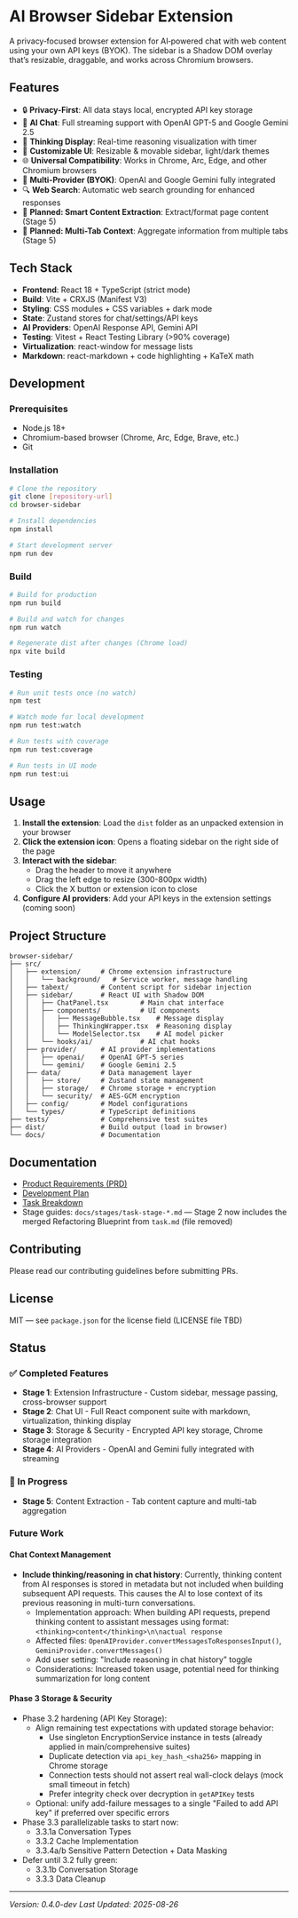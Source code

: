 # AI Browser Sidebar Extension

A privacy‑focused browser extension for AI‑powered chat with web content using your own API keys (BYOK). The sidebar is a Shadow DOM overlay that’s resizable, draggable, and works across Chromium browsers.

## Features

- 🔒 **Privacy-First**: All data stays local, encrypted API key storage
- 💬 **AI Chat**: Full streaming support with OpenAI GPT-5 and Google Gemini 2.5
- 🧠 **Thinking Display**: Real-time reasoning visualization with timer
- 🎨 **Customizable UI**: Resizable & movable sidebar, light/dark themes
- 🌐 **Universal Compatibility**: Works in Chrome, Arc, Edge, and other Chromium browsers
- 🧩 **Multi-Provider (BYOK)**: OpenAI and Google Gemini fully integrated
- 🔍 **Web Search**: Automatic web search grounding for enhanced responses
- 📑 **Planned: Smart Content Extraction**: Extract/format page content (Stage 5)
- 🎯 **Planned: Multi-Tab Context**: Aggregate information from multiple tabs (Stage 5)

## Tech Stack

- **Frontend**: React 18 + TypeScript (strict mode)
- **Build**: Vite + CRXJS (Manifest V3)
- **Styling**: CSS modules + CSS variables + dark mode
- **State**: Zustand stores for chat/settings/API keys
- **AI Providers**: OpenAI Response API, Gemini API
- **Testing**: Vitest + React Testing Library (>90% coverage)
- **Virtualization**: react-window for message lists
- **Markdown**: react-markdown + code highlighting + KaTeX math

## Development

### Prerequisites

- Node.js 18+
- Chromium-based browser (Chrome, Arc, Edge, Brave, etc.)
- Git

### Installation

```bash
# Clone the repository
git clone [repository-url]
cd browser-sidebar

# Install dependencies
npm install

# Start development server
npm run dev
```

### Build

```bash
# Build for production
npm run build

# Build and watch for changes
npm run watch

# Regenerate dist after changes (Chrome load)
npx vite build
```

### Testing

```bash
# Run unit tests once (no watch)
npm test

# Watch mode for local development
npm run test:watch

# Run tests with coverage
npm run test:coverage

# Run tests in UI mode
npm run test:ui
```

## Usage

1. **Install the extension**: Load the `dist` folder as an unpacked extension in your browser
2. **Click the extension icon**: Opens a floating sidebar on the right side of the page
3. **Interact with the sidebar**:
   - Drag the header to move it anywhere
   - Drag the left edge to resize (300-800px width)
   - Click the X button or extension icon to close
4. **Configure AI providers**: Add your API keys in the extension settings (coming soon)

## Project Structure

```
browser-sidebar/
├── src/
│   ├── extension/     # Chrome extension infrastructure
│   │   └── background/   # Service worker, message handling
│   ├── tabext/        # Content script for sidebar injection
│   ├── sidebar/       # React UI with Shadow DOM
│   │   ├── ChatPanel.tsx        # Main chat interface
│   │   ├── components/          # UI components
│   │   │   ├── MessageBubble.tsx    # Message display
│   │   │   ├── ThinkingWrapper.tsx  # Reasoning display
│   │   │   └── ModelSelector.tsx    # AI model picker
│   │   └── hooks/ai/            # AI chat hooks
│   ├── provider/      # AI provider implementations
│   │   ├── openai/    # OpenAI GPT-5 series
│   │   └── gemini/    # Google Gemini 2.5
│   ├── data/          # Data management layer
│   │   ├── store/     # Zustand state management
│   │   ├── storage/   # Chrome storage + encryption
│   │   └── security/  # AES-GCM encryption
│   ├── config/        # Model configurations
│   └── types/         # TypeScript definitions
├── tests/             # Comprehensive test suites
├── dist/              # Build output (load in browser)
└── docs/              # Documentation
```

## Documentation

- [Product Requirements (PRD)](./docs/planning/PRD.md)
- [Development Plan](./docs/planning/development-plan.md)
- [Task Breakdown](./docs/planning/task-overview.md)
- Stage guides: `docs/stages/task-stage-*.md` — Stage 2 now includes the merged Refactoring Blueprint from `task.md` (file removed)

## Contributing

Please read our contributing guidelines before submitting PRs.

## License

MIT — see `package.json` for the license field (LICENSE file TBD)

## Status

### ✅ Completed Features

- **Stage 1**: Extension Infrastructure - Custom sidebar, message passing, cross-browser support
- **Stage 2**: Chat UI - Full React component suite with markdown, virtualization, thinking display
- **Stage 3**: Storage & Security - Encrypted API key storage, Chrome storage integration
- **Stage 4**: AI Providers - OpenAI and Gemini fully integrated with streaming

### 🚧 In Progress

- **Stage 5**: Content Extraction - Tab content capture and multi-tab aggregation

### Future Work

#### Chat Context Management

- **Include thinking/reasoning in chat history**: Currently, thinking content from AI responses is stored in metadata but not included when building subsequent API requests. This causes the AI to lose context of its previous reasoning in multi-turn conversations.
  - Implementation approach: When building API requests, prepend thinking content to assistant messages using format: `<thinking>content</thinking>\n\nactual response`
  - Affected files: `OpenAIProvider.convertMessagesToResponsesInput()`, `GeminiProvider.convertMessages()`
  - Add user setting: "Include reasoning in chat history" toggle
  - Considerations: Increased token usage, potential need for thinking summarization for long content

#### Phase 3 Storage & Security

- Phase 3.2 hardening (API Key Storage):
  - Align remaining test expectations with updated storage behavior:
    - Use singleton EncryptionService instance in tests (already applied in main/comprehensive suites)
    - Duplicate detection via `api_key_hash_<sha256>` mapping in Chrome storage
    - Connection tests should not assert real wall-clock delays (mock small timeout in fetch)
    - Prefer integrity check over decryption in `getAPIKey` tests
  - Optional: unify add-failure messages to a single "Failed to add API key" if preferred over specific errors
- Phase 3.3 parallelizable tasks to start now:
  - 3.3.1a Conversation Types
  - 3.3.2 Cache Implementation
  - 3.3.4a/b Sensitive Pattern Detection + Data Masking
- Defer until 3.2 fully green:
  - 3.3.1b Conversation Storage
  - 3.3.3 Data Cleanup

---

_Version: 0.4.0-dev_
_Last Updated: 2025-08-26_
